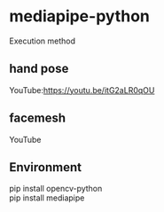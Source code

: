 # mediapipe-python  
Execution method  

## hand pose  
YouTube:https://youtu.be/itG2aLR0qOU  
## facemesh  
YouTube  

## Environment  
pip install opencv-python  
pip install mediapipe
